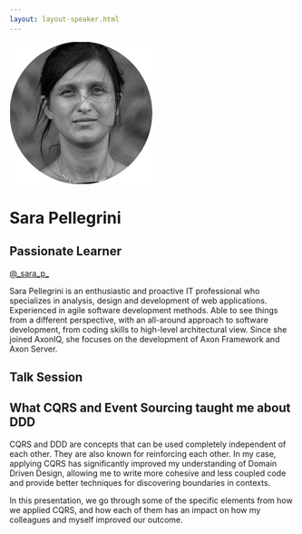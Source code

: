 ```yaml
---
layout: layout-speaker.html
---
```

<div class="container section featured-speaker">
  <div class="row">
    <div class="col-xs-12 col-sm-2 img-container">
      <img class="speaker-page-img" src="../img/speakers/Sara-Pellegrini-ON.png">
    </div>
    <div class="col-xs-12 col-sm-10 copy-container">
        <h1 class="speaker-header">Sara Pellegrini</h1>
        <h2 class="speaker-subtitle">Passionate Learner</h2>
        <p><a class="speaker-handle" href="https://twitter.com/_sara_p_" target="_blank">@_sara_p_</a></p>
        <p>Sara Pellegrini is an enthusiastic and proactive IT professional who specializes in analysis, design and development of web applications. Experienced in agile software development methods. Able to see things from a different perspective, with an all-around approach to software development, from coding skills to high-level architectural view. Since she joined AxonIQ, she focuses on the development of Axon Framework and Axon Server.</p>
        <h2 class="speaker-subheader">Talk Session</h2>
        <h2 class="speaker-subheader gold">What CQRS and Event Sourcing taught me about DDD</h2>
        <p>CQRS and DDD are concepts that can be used completely independent of each other. They are also known for reinforcing each other. In my case, applying CQRS has significantly improved my understanding of Domain Driven Design, allowing me to write more cohesive and less coupled code and provide better techniques for discovering boundaries in contexts.</p>
        <p>In this presentation, we go through some of the specific elements from how we applied CQRS, and how each of them has an impact on how my colleagues and myself improved our outcome.</p>
    </div>
  </div>
</div>